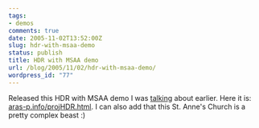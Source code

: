 ```yaml
---
tags:
- demos
comments: true
date: 2005-11-02T13:52:00Z
slug: hdr-with-msaa-demo
status: publish
title: HDR with MSAA demo
url: /blog/2005/11/02/hdr-with-msaa-demo/
wordpress_id: "77"
---
```


Released this HDR with MSAA demo I was [talking](/blog/2005/11/02/more-hdr-woes) about earlier. Here it is: [aras-p.info/projHDR.html](http://aras-p.info/projHDR.html). I can also add that this St. Anne's Church is a pretty complex beast :)

